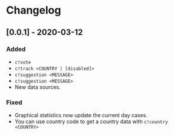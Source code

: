 # Changelog

## [0.0.1] - 2020-03-12

### Added

- `c!vote`
- `c!track <COUNTRY | [disabled]>`
- `c!suggestion <MESSAGE>`
- `c!suggestion <MESSAGE>`
- New data sources.

### Fixed

- Graphical statistics now update the current day cases.
- You can use country code to get a country data with `c!country <COUNTRY>`
